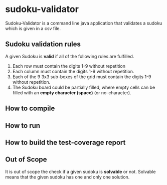 # sudoku-validator 
Sudoku-Validator is a command line java application that validates a sudoku which is given in a csv file.

## Sudoku validation rules
A given Sudoku is **valid** if all of the following rules are fulfilled.
1. Each row must contain the digits 1-9 without repetition
1. Each column must contain the digits 1-9 without repetition.
1. Each of the 9 3x3 sub-boxes of the grid must contain the digits 1-9 without repetition.
1. The Sudoku board could be partially filled, where empty cells can be filled with an **empty character (space)** (or no-character).
  
## How to compile

## How to run

## How to build the test-coverage report

## Out of Scope
It is out of scope the check if a given sudoku is **solvable** or not. Solvable means that the given sudoku has one and only one solution.